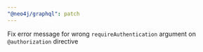 ```yaml
---
"@neo4j/graphql": patch
---
```


Fix error message for wrong `requireAuthentication` argument on `@authorization` directive
